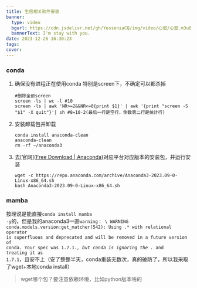 ```yaml
---
title: 生信相关软件安装
banner:
  type: video
  bgurl: https://cdn.jsdelivr.net/gh/YesseniaCQ/img/video/心壑/心壑.m3u8
  bannerText: I'm stay with you.
date: 2023-12-26 16:30:23
tags: 
cover:
---
```

### conda
1. 确保没有进程正在使用conda
	特别是screen下，不确定可以都杀掉
	```shell
	#删除全部screen
	screen -ls | wc -l #10
	screen -ls | awk 'NR>=2&&NR<=8{print $1}' | awk '{print "screen -S "$1" -X quit"}'| sh #8=10-2(最后一行是空行，倒数第二行是统计行)
	```
2. 安装卸载包并卸载
	```shell
	conda install anaconda-clean
	anaconda-clean
	rm -rf ~/anaconda3
	```
3. 去[官网]([Free Download | Anaconda](https://www.anaconda.com/download#downloads))对应平台对应版本的安装包，并运行安装
	```shell
	wget -c https://repo.anaconda.com/archive/Anaconda3-2023.09-0-Linux-x86_64.sh
	bash Anaconda3-2023.09-0-Linux-x86_64.sh
	```

### mamba
按理说是能直接<code>conda install mamba -y</code>的，但是我的anaconda3一直<code>warning： \ WARNING conda.models.version:get_matcher(542): Using .* with relational operator is superfluous and deprecated and will be removed in a future version of conda. Your spec was 1.7.1.*, but conda is ignoring the .* and treating it as 1.7.1</code>，且安不上（安了整整半天，conda重装无数次，真的破防了，所以我采取了wget+本地conda install）
> wget哪个包？要注意依赖环境，比如python版本啥的
